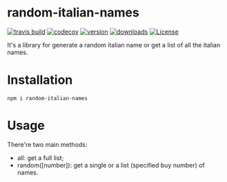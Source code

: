 # random-italian-names

[![travis build](https://img.shields.io/travis/FreeCodeCampRoma/random-names.svg?style=flat-square)](https://travis-ci.org/FreeCodeCampRoma/random-names)
[![codecov](https://img.shields.io/codecov/c/github/FreeCodeCampRoma/random-names.svg?style=flat-square)](https://codecov.io/gh/FreeCodeCampRoma/random-names)
[![version](https://img.shields.io/npm/v/random-italian-names.svg?style=flat-square)](https://www.npmjs.com/package/random-italian-names)
[![downloads](https://img.shields.io/npm/dm/random-italian-names.svg?style=flat-square)](https://npm-stat.com/charts.html?package=randm-italian-names)
[![License](https://img.shields.io/npm/l/random-italian-names.svg?style=flat-square)](https://opensource.org/licenses/MIT)

It's a library for generate a random italian name or get a list of all the italian names.

# Installation

```
npm i random-italian-names
```

# Usage

There're two main methods:

- all: get a full list;
- random([number]): get a single or a list (specified buy number) of names.